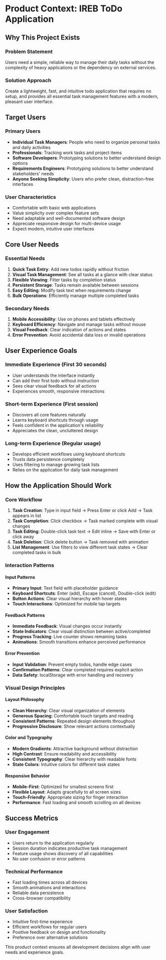 # Product Context: IREB ToDo Application

## Why This Project Exists

### Problem Statement
Users need a simple, reliable way to manage their daily tasks without the complexity of heavy applications or the dependency on external services. 

### Solution Approach
Create a lightweight, fast, and intuitive todo application that requires no setup, and provides all essential task management features with a modern, pleasant user interface.

## Target Users

### Primary Users
- **Individual Task Managers**: People who need to organize personal tasks and daily activities
- **Professionals**: Tracking work tasks and project items
- **Software Developers**: Prototyping solutions to better understand design options
- **Requirements Engineers**: Prototyping solutions to better understand stakeholders' needs
- **Anyone Seeking Simplicity**: Users who prefer clean, distraction-free interfaces

### User Characteristics
- Comfortable with basic web applications
- Value simplicity over complex feature sets
- Need adaptable and well-documented software design
- Appreciate responsive design for multi-device usage
- Expect modern, intuitive user interfaces

## Core User Needs

### Essential Needs
1. **Quick Task Entry**: Add new todos rapidly without friction
2. **Visual Task Management**: See all tasks at a glance with clear status
3. **Flexible Viewing**: Filter tasks by completion status
4. **Persistent Storage**: Tasks remain available between sessions
5. **Easy Editing**: Modify task text when requirements change
6. **Bulk Operations**: Efficiently manage multiple completed tasks

### Secondary Needs
1. **Mobile Accessibility**: Use on phones and tablets effectively
2. **Keyboard Efficiency**: Navigate and manage tasks without mouse
3. **Visual Feedback**: Clear indication of actions and states
4. **Error Prevention**: Avoid accidental data loss or invalid operations

## User Experience Goals

### Immediate Experience (First 30 seconds)
- User understands the interface instantly
- Can add their first todo without instruction
- Sees clear visual feedback for all actions
- Experiences smooth, responsive interactions

### Short-term Experience (First session)
- Discovers all core features naturally
- Learns keyboard shortcuts through usage
- Feels confident in the application's reliability
- Appreciates the clean, uncluttered design

### Long-term Experience (Regular usage)
- Develops efficient workflows using keyboard shortcuts
- Trusts data persistence completely
- Uses filtering to manage growing task lists
- Relies on the application for daily task management

## How the Application Should Work

### Core Workflow
1. **Task Creation**: Type in input field → Press Enter or click Add → Task appears in list
2. **Task Completion**: Click checkbox → Task marked complete with visual changes
3. **Task Editing**: Double-click task text → Edit inline → Save with Enter or click away
4. **Task Deletion**: Click delete button → Task removed with animation
5. **List Management**: Use filters to view different task states → Clear completed tasks in bulk

### Interaction Patterns

#### Input Patterns
- **Primary Input**: Text field with placeholder guidance
- **Keyboard Shortcuts**: Enter (add), Escape (cancel), Double-click (edit)
- **Button Actions**: Clear visual hierarchy with hover states
- **Touch Interactions**: Optimized for mobile tap targets

#### Feedback Patterns
- **Immediate Feedback**: Visual changes occur instantly
- **State Indicators**: Clear visual distinction between active/completed
- **Progress Tracking**: Live counter shows remaining tasks
- **Animations**: Smooth transitions enhance perceived performance

#### Error Prevention
- **Input Validation**: Prevent empty todos, handle edge cases
- **Confirmation Patterns**: Clear completed requires explicit action
- **Data Safety**: localStorage with error handling and recovery

### Visual Design Principles

#### Layout Philosophy
- **Clean Hierarchy**: Clear visual organization of elements
- **Generous Spacing**: Comfortable touch targets and reading
- **Consistent Patterns**: Repeated design elements throughout
- **Progressive Disclosure**: Show relevant actions contextually

#### Color and Typography
- **Modern Gradients**: Attractive background without distraction
- **High Contrast**: Ensure readability and accessibility
- **Consistent Typography**: Clear hierarchy with readable fonts
- **State Colors**: Intuitive colors for different task states

#### Responsive Behavior
- **Mobile-First**: Optimized for smallest screens first
- **Flexible Layout**: Adapts gracefully to all screen sizes
- **Touch-Friendly**: Appropriate sizing for finger interaction
- **Performance**: Fast loading and smooth scrolling on all devices

## Success Metrics

### User Engagement
- Users return to the application regularly
- Session duration indicates productive task management
- Feature usage shows discovery of all capabilities
- No user confusion or error patterns

### Technical Performance
- Fast loading times across all devices
- Smooth animations and interactions
- Reliable data persistence
- Cross-browser compatibility

### User Satisfaction
- Intuitive first-time experience
- Efficient workflows for regular users
- Positive feedback on design and functionality
- Preference over alternative solutions

This product context ensures all development decisions align with user needs and experience goals.
